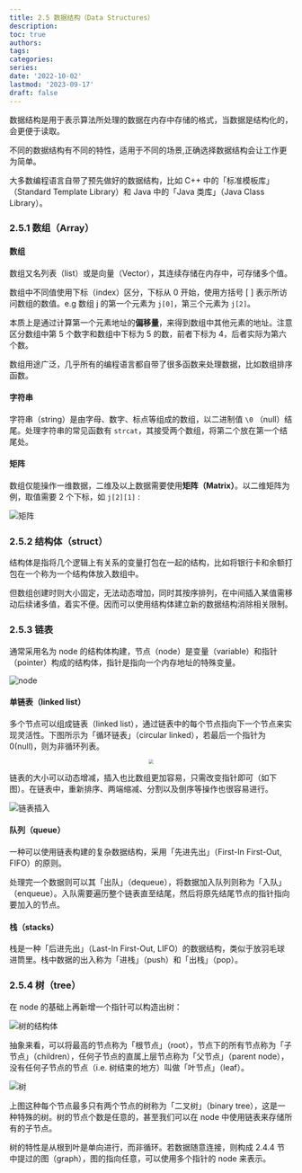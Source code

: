 ```yaml
---
title: 2.5 数据结构（Data Structures）
description: 
toc: true
authors:
tags:
categories:
series:
date: '2022-10-02'
lastmod: '2023-09-17'
draft: false
---
```

数据结构是用于表示算法所处理的数据在内存中存储的格式，当数据是结构化的，会更便于读取。

不同的数据结构有不同的特性，适用于不同的场景,正确选择数据结构会让工作更为简单。

大多数编程语言自带了预先做好的数据结构，比如 C++ 中的「标准模板库」（Standard Template Library）和 Java 中的「Java 类库」（Java Class Library）。

### 2.5.1 数组（Array）

#### 数组

数组又名列表（list）或是向量（Vector），其连续存储在内存中，可存储多个值。

数组中不同值使用下标（index）区分，下标从 0 开始，使用方括号 \[ \] 表示所访问数组的数值。e.g 数组 j 的第一个元素为 `j[0]`，第三个元素为 `j[2]`。

本质上是通过计算第一个元素地址的**偏移量**，来得到数组中其他元素的地址。注意区分数组中第 5 个数字和数组中下标为 5 的数，前者下标为 4，后者实际为第六个数。

数组用途广泛，几乎所有的编程语言都自带了很多函数来处理数据，比如数组排序函数。

#### 字符串

字符串（string）是由字母、数字、标点等组成的数组，以二进制值 `\0` （null）结尾。处理字符串的常见函数有 `strcat`，其接受两个数组，将第二个放在第一个结尾处。

#### 矩阵

数组仅能操作一维数据，二维及以上数据需要使用**矩阵（Matrix）**。以二维矩阵为例，取值需要 2 个下标，如 `j[2][1]` :

![矩阵](https://zyin-1309341307.cos.ap-nanjing.myqcloud.com/note/%7B2023%3A%E5%B9%B4%201%3A%E6%9C%88%2011%3A%E6%97%A5%2016%3A%E6%97%B6%2027%3A%E5%88%86%2041%3A%E7%A7%92%20pq9kgaevs41673425660980.png)

### 2.5.2 结构体（struct）

结构体是指将几个逻辑上有关系的变量打包在一起的结构，比如将银行卡和余额打包在一个称为一个结构体放入数组中。

但数组创建时则大小固定，无法动态增加，同时其按序排列，在中间插入某值需移动后续诸多值，着实不便。因而可以使用结构体建立新的数据结构消除相关限制。

### 2.5.3 链表

通常采用名为 node 的结构体构建，节点（node）是变量（variable）和指针（pointer）构成的结构体，指针是指向一个内存地址的特殊变量。

![node](https://zyin-1309341307.cos.ap-nanjing.myqcloud.com/note/%7B2023%3A%E5%B9%B4%201%3A%E6%9C%88%2011%3A%E6%97%A5%2016%3A%E6%97%B6%2042%3A%E5%88%86%2007%3A%E7%A7%92%20tul9630evn1673426527084.png)

#### 单链表（linked list）

多个节点可以组成链表（linked list），通过链表中的每个节点指向下一个节点来实现灵活性。下图所示为「循环链表」（circular linked），若最后一个指针为 0(null)，则为非循环列表。

<div align="center"><img src="https://zyin-1309341307.cos.ap-nanjing.myqcloud.com/note/%7B2023%3A%E5%B9%B4%201%3A%E6%9C%88%2011%3A%E6%97%A5%2016%3A%E6%97%B6%2045%3A%E5%88%86%2051%3A%E7%A7%92%208fczka81641673426751547.png" style="zoom: 50%;" /></div>

链表的大小可以动态增减，插入也比数组更加容易，只需改变指针即可（如下图）。在链表中，重新排序、两端缩减、分割以及倒序等操作也很容易进行。

![链表插入](https://zyin-1309341307.cos.ap-nanjing.myqcloud.com/note/%7B2023%3A%E5%B9%B4%201%3A%E6%9C%88%2011%3A%E6%97%A5%2016%3A%E6%97%B6%2048%3A%E5%88%86%2046%3A%E7%A7%92%20brc1ggyzmx1673426925886.png)

#### 队列（queue）

一种可以使用链表构建的复杂数据结构，采用「先进先出」（First-In First-Out, FIFO）的原则。

处理完一个数据则可以其「出队」（dequeue），将数据加入队列则称为「入队」（enqueue）。入队需要遍历整个链表直至结尾，然后将原先结尾节点的指针指向要加入的节点。

#### 栈（stacks）

栈是一种「后进先出」（Last-In First-Out, LIFO）的数据结构，类似于放羽毛球进筒里。栈中数据的出入称为「进栈」（push）和「出栈」（pop）。

### 2.5.4 树（tree）

在 node 的基础上再新增一个指针可以构造出树：

![树的结构体](https://zyin-1309341307.cos.ap-nanjing.myqcloud.com/note/%7B2023%3A%E5%B9%B4%201%3A%E6%9C%88%2011%3A%E6%97%A5%2017%3A%E6%97%B6%2001%3A%E5%88%86%2038%3A%E7%A7%92%20v2onl6rku91673427698508.png)

抽象来看，可以将最高的节点称为「根节点」（root），节点下的所有节点称为「子节点」（children），任何子节点的直属上层节点称为「父节点」（parent node），没有任何子节点的节点（i.e. 树结束的地方）叫做「叶节点」（leaf）。

![树](https://zyin-1309341307.cos.ap-nanjing.myqcloud.com/note/%7B2023%3A%E5%B9%B4%201%3A%E6%9C%88%2011%3A%E6%97%A5%2017%3A%E6%97%B6%2005%3A%E5%88%86%2024%3A%E7%A7%92%20sq5bh67yy91673427924179.png)

上图这种每个节点最多只有两个节点的树称为「二叉树」（binary tree），这是一种特殊的树。树的节点个数是任意的，甚至我们可以在 node 中使用链表来存储所有的子节点。

树的特性是从根到叶是单向进行，而非循环。若数据随意连接，则构成 2.4.4 节中提过的图（graph），图的指向任意，可以使用多个指针的 node 来表示。